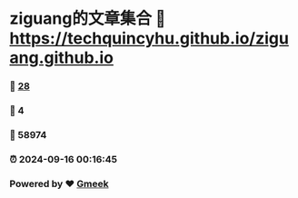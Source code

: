 # ziguang的文章集合 :link: https://techquincyhu.github.io/ziguang.github.io 
### :page_facing_up: [28](https://techquincyhu.github.io/ziguang.github.io/tag.html) 
### :speech_balloon: 4 
### :hibiscus: 58974 
### :alarm_clock: 2024-09-16 00:16:45 
### Powered by :heart: [Gmeek](https://github.com/Meekdai/Gmeek)
